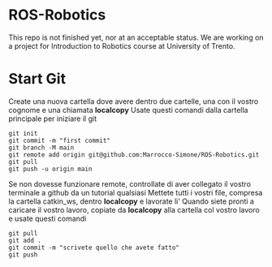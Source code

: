 # ROS-Robotics
This repo is not finished yet, nor at an acceptable status. We are working on a project for Introduction to Robotics course at University of Trento.

# Start Git
Create una nuova cartella dove avere dentro due cartelle, una con il vostro cognome e una chiamata **localcopy**
Usate questi comandi dalla cartella principale per iniziare il git
```
git init
git commit -m "first commit"
git branch -M main
git remote add origin git@github.com:Marrocco-Simone/ROS-Robotics.git
git pull
git push -u origin main
```
Se non dovesse funzionare remote, controllate di aver collegato il vostro terminale a github da un tutorial qualsiasi
Mettete tutti i vostri file, compresa la cartella catkin_ws, dentro **localcopy** e lavorate li'
Quando siete pronti a caricare il vostro lavoro, copiate da **localcopy** alla cartella col vostro lavoro e usate questi comandi
```
git pull
git add .
git commit -m "scrivete quello che avete fatto"
git push
```
